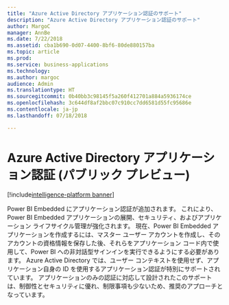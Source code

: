 ```yaml
---
title: "Azure Active Directory アプリケーション認証のサポート"
description: "Azure Active Directory アプリケーション認証のサポート"
author: MargoC
manager: AnnBe
ms.date: 7/22/2018
ms.assetid: cba1b690-0d07-4400-8bf6-80de880157ba
ms.topic: article
ms.prod: 
ms.service: business-applications
ms.technology: 
ms.author: margoc
audience: Admin
ms.translationtype: HT
ms.sourcegitcommit: 0b40bb3c98145f5a260f412701a884a5936174ce
ms.openlocfilehash: 3c644df8af2bbc07c910cc7dd6581d55fc95686e
ms.contentlocale: ja-jp
ms.lasthandoff: 07/18/2018

---
```

# <a name="azure-active-directory-application-authentication-public-preview"></a>Azure Active Directory アプリケーション認証 (パブリック プレビュー) 

[!include[intelligence-platform banner](../../includes/intelligence-platform.md)]




Power BI Embedded にアプリケーション認証が追加されます。 これにより、Power BI Embedded アプリケーションの展開、セキュリティ、およびアプリケーション ライフサイクル管理が強化されます。 現在、Power BI Embedded アプリケーションを作成するには、マスター ユーザー アカウントを作成し、そのアカウントの資格情報を保存した後、それらをアプリケーション コード内で使用して、Power BI への非対話型サインインを実行できるようにする必要があります。 Azure Active Directory では、ユーザー コンテキストを使用せず、アプリケーション自身の ID を使用するアプリケーション認証が特別にサポートされています。 アプリケーションのみの認証に対応して設計されたこのサポートは、制御性とセキュリティに優れ、制限事項も少ないため、推奨のアプローチとなっています。 

